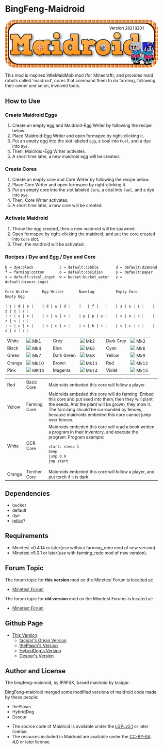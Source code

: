 # BingFeng-Maidroid

<img src=logo.png>

This mod is inspired littleMaidMob mod (for Minecraft), and provides maid robots called 'maidroid', cores that command them to do farming, following their owner and so on, involved tools.

## How to Use

### Create Maidroid Eggs

1. Create an empty egg and Maidroid-Egg Writer by following the recipe below.
2. Place Maidroid-Egg Writer and open formspec by right-clicking it.
3. Put an empty egg into the slot labeled `Egg`, a coal into `Fuel`, and a dye into `Dye`.
4. Then, Maidroid-Egg Writer activates.
5. A short time later, a new maidroid egg will be created.

### Create Cores

1. Create an empty core and Core Writer by following the recipe below.
2. Place Core Writer and open formspec by right-clicking it.
3. Put an empty core into the slot labeled `Core`, a coal into `Fuel`, and a dye into `Dye`.
4. Then, Core Writer activates.
5. A short time later, a new core will be created.

### Activate Maidroid

1. Throw the egg created, then a new maidroid will be spawned.
2. Open formspec by right-clicking the maidroid, and put the core created into `Core` slot.
3. Then, the maidroid will be activated.

### Recipes / Dye and Egg / Dye and Core

```
b = dye:black            c = default:cobble        d = default:diamond
f = farming:cotton       o = default:obsidian      p = default:paper
s = default:steel_ingot  w = bucket:bucket_water   z = default:bronze_ingot  

Core Writer      Egg Writer       Nametag          Empty Core       Empty Egg

| s | d | s |    | d | w | d |    |   | f |   |    | s | s | s |    | z | z | z |
| c | s | c |    | c | s | c |    | p | p | p |    | s | o | s |    | z | s | z |
| c | c | c |    | s | c | s |    | s | b | s |    | s | s | s |    | z | z | z |
```

<table>
<tr>
<td>White</td><td><img src=http://i.imgur.com/lsdq79e.png> Mk1</td>
<td></td>
<td>Grey</td><td><img src=http://i.imgur.com/9ffUTjB.png> Mk2</td>
<td></td>
<td>Dark Grey</td><td><img src=http://i.imgur.com/HWtLvqb.png> Mk3</td>
</tr>

<tr>
<td>Black</td><td><img src=http://i.imgur.com/GoHRTRC.png> Mk4</td>
<td></td>
<td>Blue</td><td><img src=http://i.imgur.com/JTZTCS9.png> Mk5</td>
<td></td>
<td>Cyan</td><td><img src=http://i.imgur.com/hHw6mbD.png> Mk6</td>
</tr>

<tr>
<td>Green</td><td><img src=http://i.imgur.com/YdzOgvM.png> Mk7</td>
<td></td>
<td>Dark Green</td><td><img src=http://i.imgur.com/UXB52Ce.png> Mk8</td>
<td></td>
<td>Yellow</td><td><img src=http://i.imgur.com/hcd9vk4.png> Mk9</td>
</tr>

<tr>
<td>Orange</td><td><img src=http://i.imgur.com/6UjS63j.png> Mk10</td>
<td></td>
<td>Brown</td><td><img src=http://i.imgur.com/ayz4uP3.png> Mk11</td>
<td></td>
<td>Red</td><td><img src=http://i.imgur.com/rqknHh7.png> Mk12</td>
</tr>

<tr>
<td>Pink</td><td><img src=http://i.imgur.com/UNALjMo.png> MK13</td>
<td></td>
<td>Magenta</td><td><img src=http://i.imgur.com/iorRtmf.png> Mk14</td>
<td></td>
<td>Violet</td><td><img src=http://i.imgur.com/UX3w1Cx.png> Mk15</td>
</tr>

</table>

<table>
<tr>
<td>Red</td><td>Basic Core</td><td>Maidroids embeded this core will follow a player.</td>
</tr>
<tr>
<td>Yellow</td><td>Farming Core</td><td>Maidroids embeded this core will do farming. Embed this core and put seed into them, then they will plant the seeds. And the plant will be grown, they mow it. The farmlang should be surrounded by fences, because maidroids embeded this core cannot jump over fences.</td>
</tr>
<tr>
<td>White</td><td>OCR Core</td><td>Maidroids embeded this core will read a book written a program in their inventory, and execute the program. Program example:
<pre><code>start: sleep 1
beep
jump 0.9
jmp start
</code></pre>
</tr>
<tr>
<td>Orange</td><td>Torcher Core</td><td>Maidroids embeded this core will follow a player, and put torch if it is dark.</td>
</tr>
</table>

## Dependencies

- bucket
- default
- dye
- [pdisc](https://github.com/HybridDog/pdisc)?

## Requirements

- Minetest v0.4.14 or later(use without farming_redo mod of new version).  
- Minetest v5.0.1 or later(use with farming_redo mod of new version).

## Forum Topic

The forum topic for **this version** mod on the Minetest Forum is localted at:

- [Minetest Forum](https://forum.minetest.net/viewtopic.php?f=9&t=25523)

The forum topic for **old version** mod on the Minetest Forums is located at:

- [Minetest Forum](https://forum.minetest.net/viewtopic.php?f=9&t=14808)

## Github Page

+ [This Version](https://github.com/IFRFSX/bingfeng-maidroid "Github")
   + [tacigar's Origin Version](https://github.com/tacigar/maidroid "Github")
   + [thePlasm's Version](https://github.com/thePlasm/maidroid "Github")
   + [HybridDog's Version](https://github.com/HybridDog/maidroid "Github")
   + [Desour's Version](https://github.com/Desour/maidroid "Github")

## Author and License

The bingfeng-maidroid, by IFRFSX, based maidroid by tacigar.  

BingFeng-maidroid merged some modified versions of maidroid code made by these people:  
   + thePlasm
   + HybridDog
   + Desour

- The source code of Maidroid is available under the [LGPLv2.1](https://www.gnu.org/licenses/old-licenses/lgpl-2.1.txt) or later license.
- The resouces included in Maidroid are available under the [CC-BY-SA 4.0](https://creativecommons.org/licenses/by-sa/4.0/) or later license.
